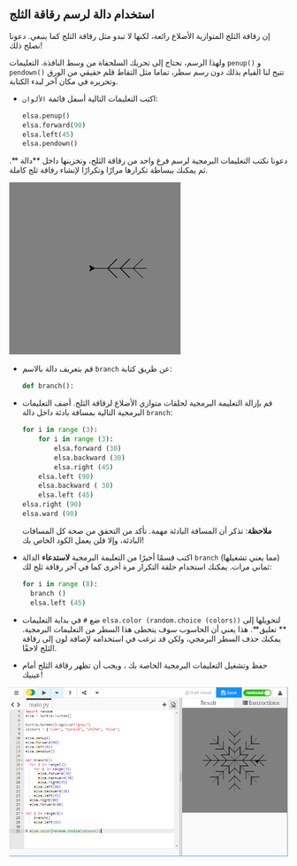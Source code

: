 ## استخدام دالة لرسم رقاقة الثلج

إن رقاقة الثلج المتوازية الأضلاع رائعة، لكنها لا تبدو مثل رقاقة الثلج كما ينبغي. دعونا نصلح ذلك!

ولهذا الرسم، نحتاج إلى تحريك السلحفاة من وسط النافذة. التعليمات `penup()` و `pendown()` تتيح لنا القيام بذلك دون رسم سطر، تماما مثل التقاط قلم حقيقي من الورق وتحريره في مكان آخر لبدء الكتابة.

- اكتب التعليمات التالية أسفل قائمة ` الألوان `:
    
    ```python
    elsa.penup()
    elsa.forward(90)
    elsa.left(45)
    elsa.pendown()
    ```

دعونا نكتب التعليمات البرمجية لرسم فرع واحد من رقاقة الثلج، وتخزينها داخل **دالة **. ثم يمكنك ببساطة تكرارها مرارًا وتكرارًا لإنشاء رقاقة ثلج كاملة.

![فرع](images/branch.PNG)

- قم بتعريف دالة بالاسم ` branch ` عن طريق كتابة:
    
    ```python
    def branch():
    ```

- قم بإزالة التعليمة البرمجية لحلقات متوازي الأضلاع لرقاقة الثلج. أضف التعليمات البرمجية التالية بمسافة بادئة داخل دالة ` branch `:
    
    ```python
    for i in range (3):
        for i in range (3):
            elsa.forward (30)
            elsa.backward (30)
            elsa.right (45)
        elsa.left (90)
        elsa.backward ( 30)
        elsa.left (45)
    elsa.right (90)
    elsa.ward (90)
    ```
    
    **ملاحظة**: تذكر أن المسافة البادئة مهمة. تأكد من التحقق من صحة كل المسافات البادئة، وإلا فلن يعمل الكود الخاص بك!

- اكتب قسمًا أخيرًا من التعليمة البرمجية **لاستدعاء** الدالة ` branch ` (مما يعني تشغيلها) ثماني مرات. يمكنك استخدام حلقة التكرار مرة أخرى كما في آخر رقاقة ثلج لك:
    
    ```python
    for i in range (8):
      branch ()
      elsa.left (45)
    ```

- ضع ` # ` في بداية التعليمات ` elsa.color (random.choice (colors)) ` لتحويلها إلى ** تعليق**. هذا يعني أن الحاسوب سوف يتخطى هذا السطر من التعليمات البرمجية. يمكنك حذف السطر البرمجي، ولكن قد ترغب في استخدامه لإضافة لون إلى رقاقة الثلج لاحقًا.

- حفظ وتشغيل التعليمات البرمجية الخاصة بك ، ويجب أن تظهر رقاقة الثلج أمام عينيك!

![](images/snowflake2.png)